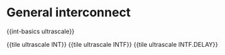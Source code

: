 # General interconnect

{{int-basics ultrascale}}

{{tile ultrascale INT}}
{{tile ultrascale INTF}}
{{tile ultrascale INTF.DELAY}}
